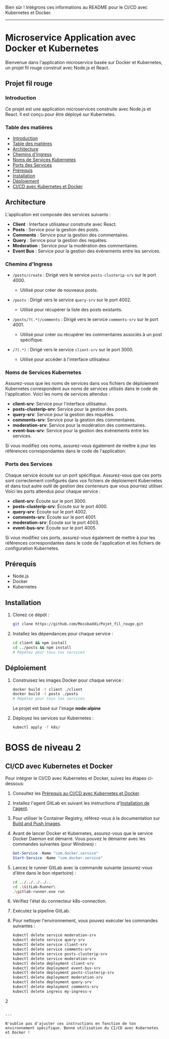 Bien sûr ! Intégrons ces informations au README pour le CI/CD avec Kubernetes et Docker.

---

# Microservice Application avec Docker et Kubernetes

Bienvenue dans l'application microservice basée sur Docker et Kubernetes, un projet fil rouge construit avec Node.js et React.

## Projet fil rouge

### Introduction

Ce projet est une application microservices construite avec Node.js et React. Il est conçu pour être déployé sur Kubernetes.

### Table des matières

- [Introduction](#introduction)
- [Table des matières](#table-des-matières)
- [Architecture](#architecture)
- [Chemins d'Ingress](#chemins-dingress)
- [Noms de Services Kubernetes](#noms-de-services-kubernetes)
- [Ports des Services](#ports-des-services)
- [Prérequis](#prérequis)
- [Installation](#installation)
- [Déploiement](#déploiement)
- [CI/CD avec Kubernetes et Docker](#cicd-avec-kubernetes-et-docker)

## Architecture

L'application est composée des services suivants :

- **Client** : Interface utilisateur construite avec React.
- **Posts** : Service pour la gestion des posts.
- **Comments** : Service pour la gestion des commentaires.
- **Query** : Service pour la gestion des requêtes.
- **Moderation** : Service pour la modération des commentaires.
- **Event Bus** : Service pour la gestion des événements entre les services.

### Chemins d'Ingress

- `/posts/create` : Dirigé vers le service `posts-clusterip-srv` sur le port 4000.
	- Utilisé pour créer de nouveaux posts.

- `/posts` : Dirigé vers le service `query-srv` sur le port 4002.
	- Utilisé pour récupérer la liste des posts existants.

- `/posts/?(.*)/comments` : Dirigé vers le service `comments-srv` sur le port 4001.
	- Utilisé pour créer ou récupérer les commentaires associés à un post spécifique.

- `/?(.*)` : Dirigé vers le service `client-srv` sur le port 3000.
	- Utilisé pour accéder à l'interface utilisateur.

### Noms de Services Kubernetes

Assurez-vous que les noms de services dans vos fichiers de déploiement Kubernetes correspondent aux noms de services utilisés dans le code de l'application. Voici les noms de services attendus :

- **client-srv**: Service pour l'interface utilisateur.
- **posts-clusterip-srv**: Service pour la gestion des posts.
- **query-srv**: Service pour la gestion des requêtes.
- **comments-srv**: Service pour la gestion des commentaires.
- **moderation-srv**: Service pour la modération des commentaires.
- **event-bus-srv**: Service pour la gestion des événements entre les services.

Si vous modifiez ces noms, assurez-vous également de mettre à jour les références correspondantes dans le code de l'application.

### Ports des Services

Chaque service écoute sur un port spécifique. Assurez-vous que ces ports sont correctement configurés dans vos fichiers de déploiement Kubernetes et dans tout autre outil de gestion des conteneurs que vous pourriez utiliser. Voici les ports attendus pour chaque service :

- **client-srv**: Écoute sur le port 3000.
- **posts-clusterip-srv**: Écoute sur le port 4000.
- **query-srv**: Écoute sur le port 4002.
- **comments-srv**: Écoute sur le port 4001.
- **moderation-srv**: Écoute sur le port 4003.
- **event-bus-srv**: Écoute sur le port 4005.

Si vous modifiez ces ports, assurez-vous également de mettre à jour les références correspondantes dans le code de l'application et les fichiers de configuration Kubernetes.

## Prérequis

- Node.js
- Docker
- Kubernetes

## Installation

1. Clonez ce dépôt :
    ```bash
    git clone https://github.com/Mossbaddi/Pojet_fil_rouge.git
    ```

2. Installez les dépendances pour chaque service :
    ```bash
    cd client && npm install
    cd ../posts && npm install
    # Répétez pour tous les services
    ```

## Déploiement

1. Construisez les images Docker pour chaque service :
    ```bash
    docker build -t client ./client
    docker build -t posts ./posts
    # Répétez pour tous les services
    ```
   Le projet est basé sur l'image **node:alpine**

2. Déployez les services sur Kubernetes :
    ```bash
    kubectl apply -f k8s/
    ```
#  BOSS de niveau 2 
## CI/CD avec Kubernetes et Docker

Pour intégrer le CI/CD avec Kubernetes et Docker, suivez les étapes ci-dessous:

1. Consultez les [Prérequis au CI/CD avec Kubernetes et Docker](https://docs.gitlab.com/ee/user/clusters/agent/ci_cd_workflow.html).

2. Installez l'agent GitLab en suivant les instructions d'[Installation de l'agent](https://docs.gitlab.com/ee/user/clusters/agent/install/index.html#create-an-agent-configuration-file).

3. Pour utiliser le Container Registry, référez-vous à la documentation sur [Build and Push Images](https://docs.gitlab.com/ee/user/packages/container_registry/build_and_push_images.html).

4. Avant de lancer Docker et Kubernetes, assurez-vous que le service Docker Daemon est démarré. Vous pouvez le démarrer avec les commandes suivantes (pour Windows) :
    ```powershell
    Get-Service -Name "com.docker.service"
    Start-Service -Name "com.docker.service"
    ```

5. Lancez le runner GitLab avec la commande suivante (assurez-vous d'être dans le bon répertoire) :
    ```bash
    cd ../../../../..
    cd .\GitLab-Runner\
    .\gitlab-runner.exe run
    ```

6. Vérifiez l'état du connecteur k8s-connection.

7. Exécutez la pipeline GitLab.

8. Pour nettoyer l'environnement, vous pouvez exécuter les commandes suivantes :
    ```bash
    kubectl delete service moderation-srv
    kubectl delete service query-srv
    kubectl delete service client-srv
    kubectl delete service comments-srv
    kubectl delete service posts-clusterip-srv
    kubectl delete service moderation-srv
    kubectl delete deployment client-srv
    kubectl delete deployment event-bus-srv
    kubectl delete deployment posts-clusterip-srv
    kubectl delete deployment moderation-srv
    kubectl delete deployment query-srv
    kubectl delete deployment comments-srv
    kubectl delete ingress my-ingress-v

2

```

---

N'oublie pas d'ajuster ces instructions en fonction de ton environnement spécifique. Bonne utilisation du CI/CD avec Kubernetes et Docker !
